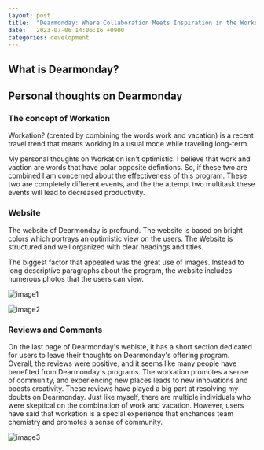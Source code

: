 ```yaml
---
layout: post
title:  "Dearmonday: Where Collaboration Meets Inspiration in the Workspace"
date:   2023-07-06 14:06:16 +0900
categories: development
---
```

## What is Dearmonday?

## Personal thoughts on Dearmonday

### The concept of Workation

Workation? (created by combining the words work and vacation) is a recent travel trend that means working in a usual mode while traveling long-term.

My personal thoughts on Workation isn't optimistic. I believe that work and vaction are words that have polar opposite defintions. So, if these two are combined I am concerned about the effectiveness of this program. These two are completely different events, and the the attempt two multitask these events will lead to decreased productivity.

### Website

The website of Dearmonday is profound. The website is based on bright colors which portrays an optimistic view on the users. The Website is structured and well organized with clear headings and titles.

The biggest factor that appealed was the great use of images. Instead to long descriptive paragraphs about the program, the website includes numerous photos that the users can view.

![image1](https://res.cloudinary.com/dp6iygudf/image/upload/v1688621154/Photo1_it3xit.png)

![image2](https://res.cloudinary.com/dp6iygudf/image/upload/v1688621153/Photo2_qzcxgx.png)

### Reviews and Comments

On the last page of Dearmonday's webiste, it has a short section dedicated for users to leave their thoughts on Dearmonday's offering program. Overall, the reviews were positive, and it seems like many people have benefited from Dearmonday's programs. The workation promotes a sense of community, and experiencing new places leads to new innovations and boosts creativity. These reviews have played a big part at resolving my doubts on Dearmonday. Just like myself, there are multiple individuals who were skeptical on the combination of work and vacation. However, users have said that workation is a special experience that enchances team chemistry and promotes a sense of community.

![image3](https://res.cloudinary.com/dp6iygudf/image/upload/v1688622539/Photo3_uugxf4.png)
